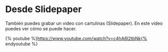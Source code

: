 # Desde Slidepaper

También puedes grabar un video con cartulinas (Slidepaper). En este video puedes ver cómo se puede hacer.

{% youtube %}https://www.youtube.com/watch?v=c4hA6l2tbNk{% endyoutube %}


